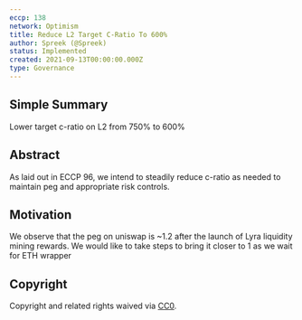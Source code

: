```yaml
---
eccp: 138
network: Optimism
title: Reduce L2 Target C-Ratio To 600%
author: Spreek (@Spreek)
status: Implemented
created: 2021-09-13T00:00:00.000Z
type: Governance
---
```


## Simple Summary

<!--"If you can't explain it simply, you don't understand it well enough." Provide a simplified and layman-accessible explanation of the ECCP.-->

Lower target c-ratio on L2 from 750% to 600%

## Abstract

<!--A short (~200 word) description of the variable change proposed.-->

As laid out in ECCP 96, we intend to steadily reduce c-ratio as needed to maintain peg and appropriate risk controls.

## Motivation

<!--The motivation is critical for ECCPs that want to update variables within Elysian. It should clearly explain why the existing variable is not incentive aligned. ECCP submissions without sufficient motivation may be rejected outright.-->

We observe that the peg on uniswap is ~1.2 after the launch of Lyra liquidity mining rewards. We would like to take steps to bring it closer to 1 as we wait for ETH wrapper

## Copyright

Copyright and related rights waived via [CC0](https://creativecommons.org/publicdomain/zero/1.0/).
